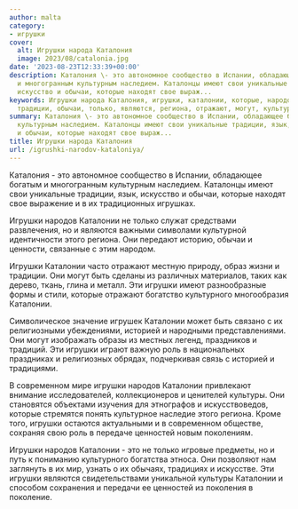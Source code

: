```yaml
---
author: malta
category:
- игрушки
cover:
  alt: Игрушки народа Каталония
  image: 2023/08/catalonia.jpg
date: '2023-08-23T12:33:39+00:00'
description: Каталония \- это автономное сообщество в Испании, обладающее богатым
  и многогранным культурным наследием. Каталонцы имеют свои уникальные традиции, язык,
  искусство и обычаи, которые находят свое выраж...
keywords: Игрушки народа Каталония, игрушки, каталонии, которые, народов, это, имеют,
  традиции, обычаи, только, являются, региона, отражают, могут, культурного, историей
summary: Каталония \- это автономное сообщество в Испании, обладающее богатым и многогранным
  культурным наследием. Каталонцы имеют свои уникальные традиции, язык, искусство
  и обычаи, которые находят свое выраж...
title: Игрушки народа Каталония
url: /igrushki-narodov-kataloniya/
---
```


Каталония \- это автономное сообщество в Испании, обладающее богатым и многогранным культурным наследием. Каталонцы имеют свои уникальные традиции, язык, искусство и обычаи, которые находят свое выражение и в их традиционных игрушках.

Игрушки народов Каталонии не только служат средствами развлечения, но и являются важными символами культурной идентичности этого региона. Они передают историю, обычаи и ценности, связанные с этим народом.

Игрушки Каталонии часто отражают местную природу, образ жизни и традиции. Они могут быть сделаны из различных материалов, таких как дерево, ткань, глина и металл. Эти игрушки имеют разнообразные формы и стили, которые отражают богатство культурного многообразия Каталонии.

Символическое значение игрушек Каталонии может быть связано с их религиозными убеждениями, историей и народными представлениями. Они могут изображать образы из местных легенд, праздников и традиций. Эти игрушки играют важную роль в национальных праздниках и религиозных обрядах, подчеркивая связь с историей и традициями.

В современном мире игрушки народов Каталонии привлекают внимание исследователей, коллекционеров и ценителей культуры. Они становятся объектами изучения для этнографов и искусствоведов, которые стремятся понять культурное наследие этого региона. Кроме того, игрушки остаются актуальными и в современном обществе, сохраняя свою роль в передаче ценностей новым поколениям.

Игрушки народов Каталонии \- это не только игровые предметы, но и путь к пониманию культурного богатства этноса. Они позволяют нам заглянуть в их мир, узнать о их обычаях, традициях и искусстве. Эти игрушки являются свидетельствами уникальной культуры Каталонии и способом сохранения и передачи ее ценностей из поколения в поколение.